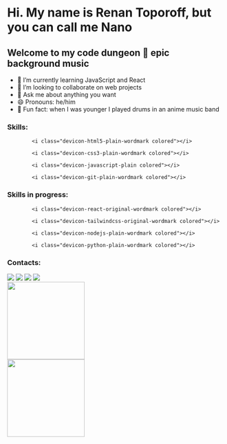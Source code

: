 # Hi. My name is Renan Toporoff, but you can call me Nano 
## Welcome to my code dungeon 🏰 **epic background music**

- 🌱 I’m currently learning JavaScript and React
- 👯 I’m looking to collaborate on web projects
- 💬 Ask me about anything you want
- 😄 Pronouns: he/him
- 🥁 Fun fact: when I was younger I played drums in an anime music band

### Skills:

            <i class="devicon-html5-plain-wordmark colored"></i>
          
            <i class="devicon-css3-plain-wordmark colored"></i>
          
            <i class="devicon-javascript-plain colored"></i>
          
            <i class="devicon-git-plain-wordmark colored"></i>

### Skills in progress:

            <i class="devicon-react-original-wordmark colored"></i>
          
            <i class="devicon-tailwindcss-original-wordmark colored"></i>
          
            <i class="devicon-nodejs-plain-wordmark colored"></i>
          
            <i class="devicon-python-plain-wordmark colored"></i>
          

### Contacts:
<div>
<a href="https://instagram.com/nanoroff" target="_blank"><img loading="lazy" src="https://img.shields.io/badge/-Instagram-%23E4405F?style=for-the-badge&logo=instagram&logoColor=white" target="_blank"></a>
<a href="https://www.twitch.tv/nanoroff" target="_blank"><img loading="lazy" src="https://img.shields.io/badge/Twitch-9146FF?style=for-the-badge&logo=twitch&logoColor=white" target="_blank"></a>
<a href = "mailto:renan.toporoff@gmail.com"><img loading="lazy" src="https://img.shields.io/badge/Gmail-D14836?style=for-the-badge&logo=gmail&logoColor=white" target="_blank"></a>
<a href="https://www.linkedin.com/in/rtoporoff" target="_blank"><img loading="lazy" src="https://img.shields.io/badge/-LinkedIn-%230077B5?style=for-the-badge&logo=linkedin&logoColor=white" target="_blank"></a>   
</div>

<div>
<a href="https://github.com/seu-usuário-aqui">
<img loading="lazy" height="180em" src="https://github-readme-stats.vercel.app/api/top-langs/?username=seu-usuário-aqui&layout=compact&langs_count=7&theme=dracula"/>
  <br>
<img loading="lazy" height="180em" src="https://github-readme-stats.vercel.app/api?username=seu-usuário-aqui&show_icons=true&theme=dracula&include_all_commits=true&count_private=true"/>
</div>
